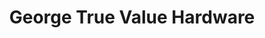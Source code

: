 ---
title: "George True Value Hardware"
url: /new-castle/george-true-value-hardware/
shop: Eisenwaren
---